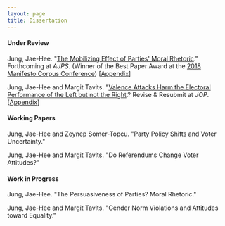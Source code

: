 ```yaml
---
layout: page
title: Dissertation
---
```


#### Under Review

Jung, Jae-Hee. "[The Mobilizing Effect of Parties' Moral Rhetoric](https://www.dropbox.com/s/h5mauqw8c91mztb/Jung_moral_rhetoric.pdf?dl=0)." Forthcoming at _AJPS_. (Winner of the Best Paper Award at the [2018 Manifesto Corpus Conference](https://manifesto-project.wzb.eu/conference-2018)) [[Appendix](https://www.dropbox.com/s/hyod66btludk1uj/Jung_moral_rhetoric_SI.pdf?dl=0)]

Jung, Jae-Hee and Margit Tavits. "[Valence Attacks Harm the Electoral Performance of the Left but not the Right](https://www.dropbox.com/s/anfwljcdolb2ub8/Jung_Tavits_valence_attacks.pdf?dl=0).? Revise & Resubmit at _JOP_. [[Appendix](https://www.dropbox.com/s/dcben9ktll94ozw/Jung_Tavits_valence_attacks_OA.pdf?dl=0)]

#### Working Papers

Jung, Jae-Hee and Zeynep Somer-Topcu. "Party Policy Shifts and Voter Uncertainty."

Jung, Jae-Hee and Margit Tavits. "Do Referendums Change Voter Attitudes?"

#### Work in Progress

Jung, Jae-Hee. "The Persuasiveness of Parties? Moral Rhetoric."

Jung, Jae-Hee and Margit Tavits. "Gender Norm Violations and Attitudes toward Equality."
